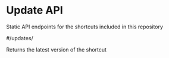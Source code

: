 # Update API

Static API endpoints for the shortcuts included in this repository

#/updates/

Returns the latest version of the shortcut
